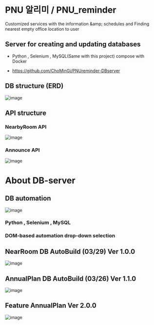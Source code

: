# PNU 알리미 / PNU_reminder
Customized services with the information &amp;amp; schedules and Finding nearest empty office location to user



## Server for creating and updating databases

 - Python , Selenium , MySQL(Same with this project) compose with Docker
 * https://github.com/ChoMinGi/PNUreminder-DBserver



## DB structure (ERD)

![image](https://user-images.githubusercontent.com/81455273/228305276-9f9a36cf-59f2-4bf5-8d25-f22aff1bb6cc.png)



## API structure

### NearbyRoom API
![image](https://user-images.githubusercontent.com/81455273/228016073-281bdab1-d04f-40b9-870f-37e697e97b82.png)


### Announce API
![image](https://user-images.githubusercontent.com/81455273/228016125-e9c299fe-eb17-4233-a52b-bb3b1ae893a6.png)



# About DB-server


## DB automation

![image](https://user-images.githubusercontent.com/81455273/228016043-4e8508ca-522d-4519-b503-a4f787a53f26.png)



### Python , Selenium , MySQL



### DOM-based automation drop-down selection



## NearRoom DB AutoBuild (03/29) Ver 1.0.0

![image](https://user-images.githubusercontent.com/81455273/228279616-f617ab33-0ad2-45e2-8afd-8ac77a0981cb.png)

## AnnualPlan DB AutoBuild (03/26) Ver 1.1.0

![image](https://user-images.githubusercontent.com/81455273/228280016-498f8983-9bb4-46cb-89f2-eb622642d8d1.png)


## Feature AnnualPlan Ver 2.0.0

![image](https://user-images.githubusercontent.com/81455273/230697750-749c8c62-900d-4e7e-b696-345ed2bfe154.png)

